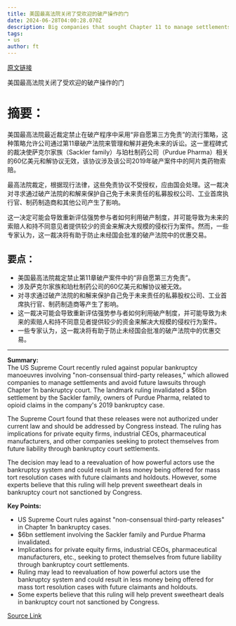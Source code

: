 ```yaml
---
title: 美国最高法院关闭了受欢迎的破产操作的门
date: 2024-06-28T04:00:28.070Z
description: Big companies that sought Chapter 11 to manage settlements will be forced to reconsider strategy after Purdue decision
tags: 
- us
author: ft
---
```


[原文链接](https://ft.com/content/d5feffa1-00f8-4e13-a7c4-965a63f9b3f7)

美国最高法院关闭了受欢迎的破产操作的门

# 摘要：
美国最高法院最近裁定禁止在破产程序中采用“非自愿第三方免责”的流行策略，这种策略允许公司通过第11章破产法院来管理和解并避免未来的诉讼。这一里程碑式的裁决使萨克尔家族（Sackler family）与珀杜制药公司（Purdue Pharma）相关的60亿美元和解协议无效，该协议涉及该公司2019年破产案件中的阿片类药物索赔。

最高法院裁定，根据现行法律，这些免责协议不受授权，应由国会处理。这一裁决对寻求通过破产法院的和解来保护自己免于未来责任的私募股权公司、工业首席执行官、制药制造商和其他公司产生了影响。

这一决定可能会导致重新评估强势参与者如何利用破产制度，并可能导致为未来的索赔人和持不同意见者提供较少的资金来解决大规模的侵权行为案件。然而，一些专家认为，这一裁决将有助于防止未经国会批准的破产法院中的优惠交易。

## 要点：
- 美国最高法院裁定禁止第11章破产案件中的“非自愿第三方免责”。
- 涉及萨克尔家族和珀杜制药公司的60亿美元和解协议被无效。
- 对寻求通过破产法院的和解来保护自己免于未来责任的私募股权公司、工业首席执行官、制药制造商等产生了影响。
- 这一裁决可能会导致重新评估强势参与者如何利用破产制度，并可能导致为未来的索赔人和持不同意见者提供较少的资金来解决大规模的侵权行为案件。
- 一些专家认为，这一裁决将有助于防止未经国会批准的破产法院中的优惠交易。

---

 **Summary:**  
The US Supreme Court recently ruled against popular bankruptcy manoeuvres involving "non-consensual third-party releases," which allowed companies to manage settlements and avoid future lawsuits through Chapter 1n bankruptcy court. The landmark ruling invalidated a $6bn settlement by the Sackler family, owners of Purdue Pharma, related to opioid claims in the company's 2019 bankruptcy case.

The Supreme Court found that these releases were not authorized under current law and should be addressed by Congress instead. The ruling has implications for private equity firms, industrial CEOs, pharmaceutical manufacturers, and other companies seeking to protect themselves from future liability through bankruptcy court settlements.

The decision may lead to a reevaluation of how powerful actors use the bankruptcy system and could result in less money being offered for mass tort resolution cases with future claimants and holdouts. However, some experts believe that this ruling will help prevent sweetheart deals in bankruptcy court not sanctioned by Congress.

**Key Points:**  
- US Supreme Court rules against "non-consensual third-party releases" in Chapter 1n bankruptcy cases.
- $6bn settlement involving the Sackler family and Purdue Pharma invalidated.
- Implications for private equity firms, industrial CEOs, pharmaceutical manufacturers, etc., seeking to protect themselves from future liability through bankruptcy court settlements.
- Ruling may lead to reevaluation of how powerful actors use the bankruptcy system and could result in less money being offered for mass tort resolution cases with future claimants and holdouts.
- Some experts believe that this ruling will help prevent sweetheart deals in bankruptcy court not sanctioned by Congress.

[Source Link](https://ft.com/content/d5feffa1-00f8-4e13-a7c4-965a63f9b3f7)


